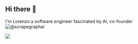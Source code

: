 ## Hi there 👋

I'm Lorenzo a software engineer fascinated by AI, co-founder ![@scrapegraphai](https://github.com/ScrapeGraphAI)

![](http://github-profile-summary-cards.vercel.app/api/cards/profile-details?username=lurenss&theme=2077)


<!--
**lurenss/lurenss** is a ✨ _special_ ✨ repository because its `README.md` (this file) appears on your GitHub profile.

Here are some ideas to get you started:

- 🔭 I’m currently working on ...
- 🌱 I’m currently learning ...
- 👯 I’m looking to collaborate on ...
- 🤔 I’m looking for help with ...
- 💬 Ask me about ...
- 📫 How to reach me: ...
- 😄 Pronouns: ...
- ⚡ Fun fact: ...
-->
